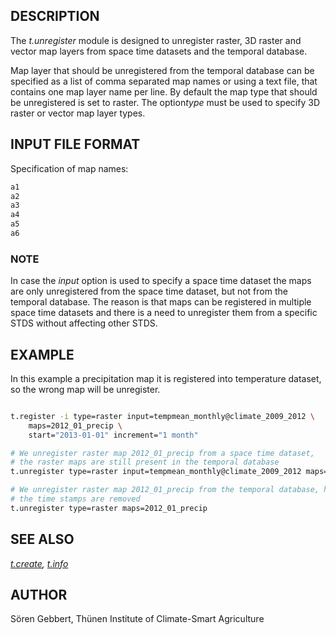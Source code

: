 ## DESCRIPTION

The *t.unregister* module is designed to unregister raster, 3D raster
and vector map layers from space time datasets and the temporal
database.

Map layer that should be unregistered from the temporal database can be
specified as a list of comma separated map names or using a text file,
that contains one map layer name per line. By default the map type that
should be unregistered is set to raster. The option*type* must be used
to specify 3D raster or vector map layer types.

## INPUT FILE FORMAT

Specification of map names:

```bash
a1
a2
a3
a4
a5
a6
```

### NOTE

In case the *input* option is used to specify a space time dataset the
maps are only unregistered from the space time dataset, but not from the
temporal database. The reason is that maps can be registered in multiple
space time datasets and there is a need to unregister them from a
specific STDS without affecting other STDS.

## EXAMPLE

In this example a precipitation map it is registered into temperature
dataset, so the wrong map will be unregister.

```bash

t.register -i type=raster input=tempmean_monthly@climate_2009_2012 \
    maps=2012_01_precip \
    start="2013-01-01" increment="1 month"

# We unregister raster map 2012_01_precip from a space time dataset,
# the raster maps are still present in the temporal database
t.unregister type=raster input=tempmean_monthly@climate_2009_2012 maps=2012_01_precip

# We unregister raster map 2012_01_precip from the temporal database, hence
# the time stamps are removed
t.unregister type=raster maps=2012_01_precip
```

## SEE ALSO

*[t.create](t.create.md), [t.info](t.info.md)*

## AUTHOR

Sören Gebbert, Thünen Institute of Climate-Smart Agriculture
